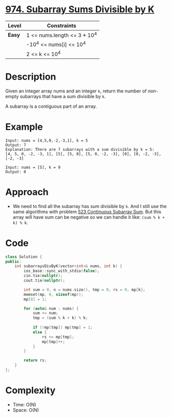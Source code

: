# [974. Subarray Sums Divisible by K](https://leetcode.com/problems/subarray-sums-divisible-by-k/description/)

|Level|Constraints|
|------|----------|
|**Easy**|1 <= nums.length <= 3 * 10<sup>4</sup>|
||-10<sup>4</sup> <= nums[i] <= 10<sup>4</sup>|
||2 <= k <= 10<sup>4</sup>|

# Description
Given an integer array nums and an integer `k`, return the number of non-empty subarrays that have a sum divisible by `k`.  

A subarray is a contiguous part of an array.

# Example
```
Input: nums = [4,5,0,-2,-3,1], k = 5
Output: 7
Explanation: There are 7 subarrays with a sum divisible by k = 5:
[4, 5, 0, -2, -3, 1], [5], [5, 0], [5, 0, -2, -3], [0], [0, -2, -3], [-2, -3]
```
```
Input: nums = [5], k = 9
Output: 0
```

# Approach
- We need to find all the subarray has sum divisible by `k`. And I still use the same algorithms with problem [523 Continuous Subarray Sum](./523_Continuous_Subarray_Sum.md). But this array will have sum can be negative so we can handle it like: `(sum % k + k) % k`.  

# Code
```C++
class Solution {
public:
    int subarraysDivByK(vector<int>& nums, int k) {
        ios_base::sync_with_stdio(false);
        cin.tie(nullptr);
        cout.tie(nullptr);

        int sum = 0, n = nums.size(), tmp = 0, rs = 0, mp[k];
        memset(mp, 0, sizeof(mp));
        mp[0] = 1;

        for (auto& num : nums) {
            sum += num;
            tmp = (sum % k + k) % k;
            
            if (!mp[tmp]) mp[tmp] = 1;
            else {
                rs += mp[tmp];
                mp[tmp]++;
            }
        }

        return rs;
    }
};
```

# Complexity
- Time: O(N)
- Space: O(N)